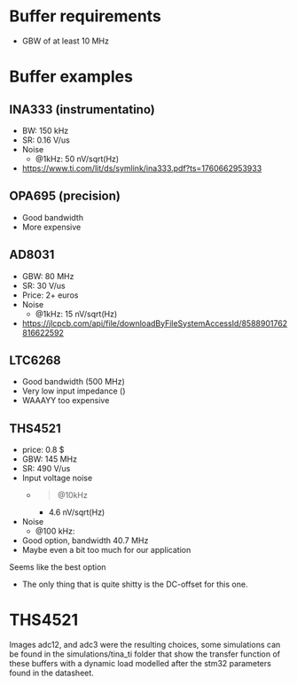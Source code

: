 # Buffer requirements
- GBW of at least 10 MHz

# Buffer examples
## INA333 (instrumentatino)
- BW: 150 kHz
- SR: 0.16 V/us
- Noise
	- @1kHz: 50 nV/sqrt(Hz)
- https://www.ti.com/lit/ds/symlink/ina333.pdf?ts=1760662953933

## OPA695 (precision)
- Good bandwidth
- More expensive

## AD8031
- GBW: 80 MHz
- SR: 30 V/us
- Price: 2+ euros
- Noise
	- @1kHz: 15 nV/sqrt(Hz)
- https://jlcpcb.com/api/file/downloadByFileSystemAccessId/8588901762816622592

## LTC6268
- Good bandwidth (500 MHz)
- Very low input impedance ()
- WAAAYY too expensive

## THS4521
- price: 0.8 $
- GBW: 145 MHz
- SR: 490 V/us
- Input voltage noise
	- > @10kHz
		- 4.6 nV/sqrt(Hz)
- Noise
	- @100 kHz: 
- Good option, bandwidth 40.7 MHz
- Maybe even a bit too much for our application


Seems like the best option
- The only thing that is quite shitty is the DC-offset for this one.

# THS4521
Images adc12, and adc3 were the resulting choices, some simulations can be found in the simulations/tina_ti folder that show the transfer function of these buffers with a dynamic load modelled after the stm32 parameters found in the datasheet.


